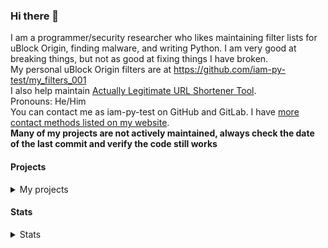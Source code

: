 ### Hi there 👋
I am a programmer/security researcher who likes maintaining filter lists for uBlock Origin, finding malware, and writing Python. I am very good at breaking things, but not as good at fixing things I have broken. <br/>
My personal uBlock Origin filters are at https://github.com/iam-py-test/my_filters_001 <br/>
I also help maintain [Actually Legitimate URL Shortener Tool](https://github.com/DandelionSprout/adfilt/discussions/163). <br>
Pronouns: He/Him<br>
You can contact me as iam-py-test on GitHub and GitLab. I have [more contact methods listed on my website](https://iam-py-test.github.io/about.html).<br>
**Many of my projects are not actively maintained, always check the date of the last commit and verify the code still works**

#### Projects
<details>
  <summary>My projects</summary>
  <p><a href="https://github.com/iam-py-test/my_filters_001">My uBlock Origin filterlists</a></p>
  <p><a href="https://github.com/iam-py-test/vxvault_filter">Converting VXVault into a uBlock Origin filterlist</a></p>
  </details>

#### Stats 
<details>
  <summary>Stats</summary>
<img alt="GitHub Streak" src="https://github-readme-streak-stats.herokuapp.com/?user=iam-py-test" align="center"><br>
<img align="center" alt="iam-py-test's Github Stats" src="https://github-readme-stats.vercel.app/api?username=iam-py-test&show_icons=true&include_all_commits=true&count_private=true" /> <br>
<img align="center" alt="My top languages" src="https://github-readme-stats.vercel.app/api/top-langs/?username=iam-py-test&langs_count=90&noc=535436363">
</details>

<!--
**iam-py-test/iam-py-test** is a ✨ _special_ ✨ repository because its `README.md` (this file) appears on your GitHub profile.

Here are some ideas to get you started:

- 🔭 I’m currently working on ...
- 🌱 I’m currently learning ...
- 👯 I’m looking to collaborate on ...
- 🤔 I’m looking for help with ...
- 💬 Ask me about ...
- 📫 How to reach me: ...
- 😄 Pronouns: ...
- ⚡ Fun fact: ...
-->
